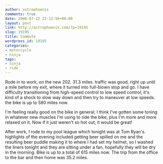 ```yaml
---
author: astrophoenix
comments: true
date: 2008-07-22 22:12:56+00:00
layout: post
link: http://astrophoenix.com/?p=19195
slug: 19195
title: Commute
wordpress_id: 19195
categories:
- motorcycle
- ninja
tags:
- ninja
- ride
---
```


Rode in to work, on the new 202. 31.3 miles. traffic was good, right up until a mile before my exit, where it turned into full-blown stop and go. I have difficulty transitioning from high-speed control to low speed control; it's kind of a shock to slow way down and then try to maneuver at low speeds. the bike is up to 580 miles now.

I'm feeling really good on the bike in general; I think I've gotten some toning in whatever new muscles I'm using to ride the bike, plus I'm more and more relaxed on it. Now if it just weren't so hot out, it would be great!

After work, I rode to my pool league which tonight was at Tom Ryan's. highlights of the evening included getting beer spilled on me and the resulting beer puddle making it to where I had set my helmet, so I washed the liners tonight and they are sitting under a fan, hopefully they will be dry in the morning. Bike is up to a total of 615 miles now. The trip from the office to the bar and then home was 35.2 miles.
